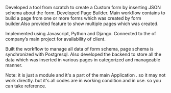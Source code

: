 Developed a tool from scratch to create a Custom form by inserting JSON schema about the form. Developed Page Builder. 
Main workflow contains to build a page from one or more forms which was created by form builder.Also provided feature to 
show multiple pages which was created. 

Implemented using Javascript, Python and Django. Connected to the of company’s main project for availability of client. 

Built the workflow to manage all data of form schema, page schema is synchronized with Postgresql. Also developed the 
backend to store all the data which was inserted in various pages in categorized and manageable manner. 


Note:
it is just a module and it's a part of the main Application . so it may not work directly. but it's all codes are in working condition and in use. so you can take reference.
